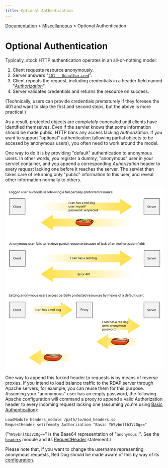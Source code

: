 ```yaml
---
title: Optional Authentication
---
```


<div id="breadcrumbs">
<a href="documentation.html">Documentation</a> > <a href="documentation.html#miscellaneous">Miscellaneous</a> > Optional Authentication
</div>

# Optional Authentication

Typically, stock HTTP authentication operates in an all-or-nothing model:

1. Client requests resource anonymously.
2. Server answers "[`401 - Unauthorized`](https://en.wikipedia.org/wiki/List_of_HTTP_status_codes#4xx_Client_Error)".
3. Client repeats the request, including credentials in a header field named "[*Authorization*](https://en.wikipedia.org/wiki/List_of_HTTP_header_fields#Request_fields)".
4. Server validates credentials and returns the resource on success.

(Technically, users can provide credentials prematurely if they foresee the 401 and want to skip the first and second steps, but the above is more practical.)

As a result, protected objects are *completely* concealed until clients have identified themselves. Even if the servlet knows that some information should be made public, HTTP bans any access lacking _Authorization_. If you want to support "optional" authentication (allowing partial objects to be accesed by anonymous users), you often need to work around the model.

One way to do it is by providing "default" authentication to anonymous users. In other words, you register a dummy, "anonymous" user in your servlet container, and you append a corresponding *Auhorization* header to every request lacking one before it reaches the server. The servlet then takes care of returning only "public" information to this user, and reveal other information normally to others.

![Fig.1 - Optional Authentication](img/diagram/optional-authentication.svg)

One way to append this forked header to requests is by means of reverse proxies. If you intend to load balance traffic to the RDAP server through Apache servers, for example, you can reuse them for this purpose. Assuming your "anonymous" user has an empty password, the following Apache configuration will command a proxy to append a valid Authorization header to every incoming request lacking one (assuming you're using [Basic Authentication](https://tools.ietf.org/html/rfc2617#section-2)):

	LoadModule headers_module /path/to/mod_headers.so
	RequestHeader setifempty Authorization "Basic YW5vbnltb3VzOg=="

("`YW5vbnltb3VzOg==`" is the Base64 representation of "`anonymous:`". See the [`headers`](http://httpd.apache.org/docs/current/mod/mod_headers.html) module and its [RequestHeader](http://httpd.apache.org/docs/current/mod/mod_headers.html#RequestHeader) statement.)

Please note that, if you want to change the username representing anonymous requests, Red Dog should be made aware of this by way of its [configuration](behavior-configuration.html#anonymous_username).
